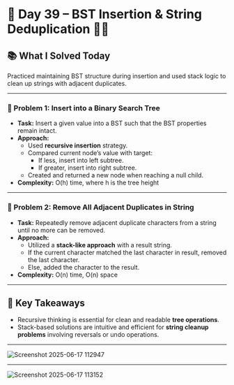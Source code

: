 # 🚀 Day 39 – BST Insertion & String Deduplication 🌲🧹

## 📚 What I Solved Today

Practiced maintaining BST structure during insertion and used stack logic to clean up strings with adjacent duplicates.

---

### 🧠 Problem 1: Insert into a Binary Search Tree
- **Task:** Insert a given value into a BST such that the BST properties remain intact.
- **Approach:**  
  - Used **recursive insertion** strategy.  
  - Compared current node’s value with target:  
    - If less, insert into left subtree.  
    - If greater, insert into right subtree.  
  - Created and returned a new node when reaching a null child.
- **Complexity:** O(h) time, where h is the tree height

---

### 🧠 Problem 2: Remove All Adjacent Duplicates in String
- **Task:** Repeatedly remove adjacent duplicate characters from a string until no more can be removed.
- **Approach:**  
  - Utilized a **stack-like approach** with a result string.  
  - If the current character matched the last character in result, removed the last character.  
  - Else, added the character to the result.
- **Complexity:** O(n) time, O(n) space

---

## 🧠 Key Takeaways

- Recursive thinking is essential for clean and readable **tree operations**.  
- Stack-based solutions are intuitive and efficient for **string cleanup problems** involving reversals or undo operations.

---
![Screenshot 2025-06-17 112947](https://github.com/user-attachments/assets/63d4ae91-f473-47db-942a-9bbf0af88382)

---
![Screenshot 2025-06-17 113152](https://github.com/user-attachments/assets/b71c59eb-f7bb-4d26-8dcd-05dbf1b0f457)



